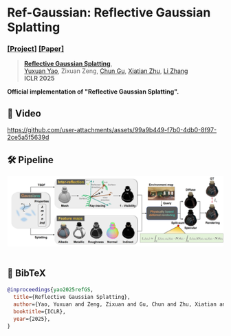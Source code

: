 # Ref-Gaussian: Reflective Gaussian Splatting
### [[Project]](https://fudan-zvg.github.io/ref-gaussian) [[Paper]](https://arxiv.org/abs/2412.19282)

> [**Reflective Gaussian Splatting**](https://arxiv.org/abs/2412.19282),            
> [Yuxuan Yao](https://yaoyuxuanyyds.github.io/), Zixuan Zeng, [Chun Gu](https://sulvxiangxin.github.io/), [Xiatian Zhu](https://surrey-uplab.github.io/), [Li Zhang](https://lzrobots.github.io)  
> **ICLR 2025**

**Official implementation of "Reflective Gaussian Splatting".** 

## 🎥 Video

https://github.com/user-attachments/assets/99a9b449-f7b0-4db0-8f97-2ce5a5f5639d


## 🛠️ Pipeline
<div align="center">
  <img src="assets/pipeline.png"/>
</div><br/>



## 📜 BibTeX
```bibtex
@inproceedings{yao2025refGS,
  title={Reflective Gaussian Splatting},
  author={Yao, Yuxuan and Zeng, Zixuan and Gu, Chun and Zhu, Xiatian and Zhang, Li},
  booktitle={ICLR},
  year={2025},
}
```
